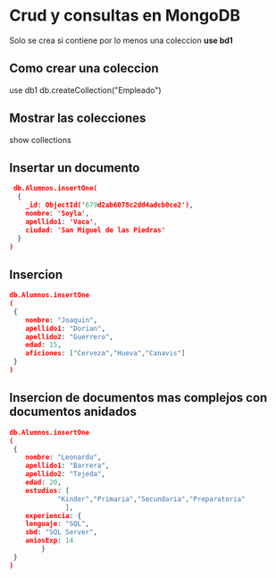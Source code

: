 
# Crud y consultas en MongoDB
Solo se crea si contiene por lo menos una coleccion
**use bd1**

## Como crear una coleccion
use db1
db.createCollection("Empleado")

## Mostrar las colecciones
show collections

## Insertar un documento


```json
 db.Alumnos.insertOne(
  {
    _id: ObjectId('679d2ab6078c2dd4adcb0ce2'),
    nombre: 'Soyla',
    apellido1: 'Vaca',
    ciudad: 'San Miguel de las Piedras'
  }
)
```

## Insercion
```json
db.Alumnos.insertOne
(
 { 
    nombre: "Joaquin",
    apellido1: "Dorian",
    apellido2: "Guerrero",
    edad: 15,
    aficiones: ["Cerveza","Hueva","Canavis"]
 }
)
```
## Insercion de documentos mas complejos con documentos anidados 
```json
db.Alumnos.insertOne
(
 {
    nombre: "Leonardo",
    apellido1: "Barrera",
    apellido2: "Tejeda",
    edad: 20,
    estudios: [
            "Kinder","Primaria","Secundaria","Preparatoria"
              ],
    experiencia: {
    lenguaje: "SQL",
    sbd: "SQL Server",
    aniosExp: 14
        }
 }
)
```